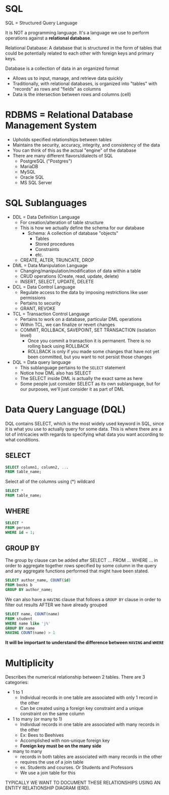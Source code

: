 # SQL
SQL = Structured Query Language

It is NOT a programming language. It's a language we use to perform operations against a **relational database**.

Relational Database: A database that is structured in the form of tables that could be potentially related to each other with foreign keys and primary keys. 

Database is a collection of data in an organized format
- Allows us to input, manage, and retrieve data quickly
- Traditionally, with relational databases, is organized into "tables" with "records" as rows and "fields" as columns
- Data is the intersection between rows and columns (cell)

# RDBMS = Relational Database Management System
- Upholds specified relationships between tables
- Maintains the security, accuracy, integrity, and consistency of the data
- You can think of this as the actual "engine" of the database
- There are many different flavors/dialects of SQL
    - PostgreSQL ("Postgres")
    - MariaDB
    - MySQL
    - Oracle SQL
    - MS SQL Server

# SQL Sublanguages
- DDL = Data Definition Language
    - For creation/alteration of table structure
    - This is how we actually define the schema for our database
        - Schema: A collection of database "objects"
            - Tables
            - Stored procedures
            - Constraints
            - etc.
    - CREATE, ALTER, TRUNCATE, DROP
- DML = Data Manipulation Language
    - Changing/manipulation/modification of data within a table
    - CRUD operations (Create, read, update, delete)
    - INSERT, SELECT, UPDATE, DELETE
- DCL = Data Control Language
    - Regulate access to the data by imposing restrictions like user permissions
    - Pertains to security
    - GRANT, REVOKE
- TCL = Transaction Control Language
    - Pertains to work on a database, particular DML operations
    - Within TCL, we can finalize or revert changes
    - COMMIT, ROLLBACK, SAVEPOINT, SET TRANSACTION (isolation level)
        - Once you commit a transaction it is permanent. There is no rolling back using ROLLBACK
        - ROLLBACK is only if you made some changes that have not yet been committed, but you want to not persist those changes
- DQL = Data query language
    - This sublanguage pertains to the `SELECT` statement
    - Notice how DML also has SELECT
    - The SELECT inside DML is actually the exact same as here
    - Some people just consider SELECT as its own sublanguage, but for our purposes, we'll just consider it as part of DML

# Data Query Language (DQL)
DQL contains SELECT, which is the most widely used keyword in SQL, since it is what you use to actually query for some data. This is where there are a lot of intricacies with regards to specifying what data you want according to what conditions.

## SELECT
```sql
SELECT column1, column2, ...
FROM table_name;
```

Select all of the columns using (*) wildcard
```sql
SELECT *
FROM table_name;
```

## WHERE
```sql
SELECT *
FROM person
WHERE id = 1;
```

## GROUP BY
The group by clause can be added after SELECT ... FROM ... WHERE ... in order to aggregate together rows specified by some column in the query and any aggregate functions performed that might have been stated.

```sql
SELECT author_name, COUNT(id)
FROM books b
GROUP BY author_name;
```

We can also have a `HAVING` clause that follows a `GROUP BY` clause in order to filter out results AFTER we have already grouped
```sql
SELECT name, COUNT(name)
FROM student
WHERE name like 'j%'
GROUP BY name
HAVING COUNT(name) > 1
```

**It will be important to understand the difference between `HAVING` and `WHERE`**

# Multiplicity
Describes the numerical relationship between 2 tables. There are 3 categories:

- 1 to 1
    - Individual records in one table are associated with only 1 record in the other
    - Can be created using a foreign key constraint and a unique constraint on the same column
- 1 to many (or many to 1)
    - Individual records in one table are associated with many records in the other
    - Ex: Bees to Beehives
    - Accomplished with non-unique foreign key
    - **Foreign key must be on the many side**
- many to many
    - records in both tables are associated with many records in the other
    - requires the use of a join table
    - ex. Students and courses. Or Students and Professors
    - We use a join table for this

TYPICALLY WE WANT TO DOCUMENT THESE RELATIONSHIPS USING AN ENTITY RELATIONSHIP DIAGRAM (ERD).